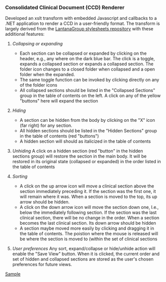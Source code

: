 
### Consolidated Clinical Document (CCD) Renderer

Developed an xslt transform with embedded Javascript and callbacks to a .NET application to render a CCD in a user-friendly format. The transform is largely derived from the [LantanaGroup stylesheets repository](https://github.com/lantanagroup/stylesheets) with these additional features:

1. *Collapsing or expanding* 
   * Each section can be collapsed or expanded by clicking on the header, e.g., any where on the dark blue bar. The click is a toggle, expands a collapsed section or expands a collapsed section. The folder icon changes to a closed folder when collapsed and a open folder when the expanded.  
   * The same toggle function can be invoked by clicking directly on any of the folder icons 
   * All collapsed sections should be listed in the "Collapsed Sections" group in the table of contents on the left. A click on any of the yellow "buttons" here will expand the section 
2. *Hiding*
   * A section can be hidden from the body by clicking on the "X" icon (far right) for any section. 
   * All hidden sections should be listed in the "Hidden Sections" group in the table of contents (red "buttons") 
   * A hidden section will should as italicized in the table of contents 

3. *Unhiding*
   A click on a hidden section (red "button" in the hidden sections group) will restore the section in the main body. It will be restored in its original state (collapsed or expanded) in the order listed in the table of contents 

4. *Sorting*
   * A click on the up arrow icon will move a clinical section above the section immediately preceding it. If the section was the first one, it will remain where it was. When a section is moved to the top, its up arrow should be hidden. 
   * A click on the down arrow icon will move the section down one, I.e., below the immediately following section. If the section was the last clinical section, there will be no change in the order.  When a section becomes the last clinical section. Its down arrow should be hidden 
   * A section maybe moved more easily by clicking and dragging it in the table of contents. The poistion where the mouse is released will be where the section is moved to (within the set of clinical sections 

5. *User preferences* 
   Any sort, expand/collapse or hide/unhide action will enable the "Save View" button. When it is clicked, the current order and set of hidden and collapsed sections are stored as the user's chosen preferences for future views. 




[Sample](https://github.com/zkhundkar/public-portfolio/cda-render/ccda_sample.png)
